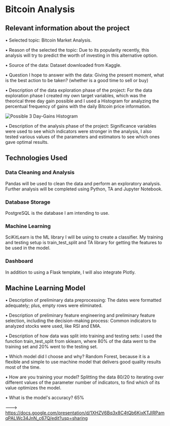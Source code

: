 # Bitcoin Analysis

## Relevant information about the project

•	Selected topic: Bitcoin Market Analysis.

•	Reason of the selected the topic: Due to its popularity recently, this analysis will try to predict the worth of investing in this alternative option.

•	Source of the data: Dataset downloaded from Kaggle.

•	Question I hope to answer with the data:  Giving the present moment, what is the best action to be taken? (whether is a good time to sell or buy)

•	Description of the data exploration phase of the project: For the data exploration phase I created my own target variables, which was the theorical three day gain possible and I used a Histogram for analyzing the percentual frequency of gains with the daily Bitcoin price information.


![Possible 3 Day-Gains Histogram](https://github.com/Frankie-Figz/Stock-Markets/blob/main/Images/Gain%20Horizon.png)


•	Description of the analysis phase of the project: Significance variables were used to see which indicators were stronger in the analysis, I also tested various values of the parameters and estimators to see which ones gave optimal results. 


## Technologies Used

### Data Cleaning and Analysis
Pandas will be used to clean the data and perform an exploratory analysis. Further analysis will be completed using Python, TA and Jupyter Notebook.

### Database Storage
PostgreSQL is the database I am intending to use.

### Machine Learning
SciKitLearn is the ML library I will be using to create a classifier. My training and testing setup is train_test_split and TA library for getting the features to be used in the model.

### Dashboard
In addition to using a Flask template, I will also integrate Plotly.


## Machine Learning Model 

•	Description of preliminary data preprocessing: The dates were formatted adequately; plus, empty rows were eliminated. 

•	Description of preliminary feature engineering and preliminary feature selection, including the decision-making process: Common indicators to analyzed stocks were used, like RSI and EMA.

•	Description of how data was split into training and testing sets: I used the function train_test_split from sklearn, where 80% of the data went to the training set and 20% went to the testing set. 

•	Which model did I choose and why? Random Forest, because it is a flexible and simple to use machine model that delivers good quality results most of the time. 

•	How are you training your model? Splitting the data 80/20 to iterating over different values of the parameter number of indicators, to find which of its value optimizes the model.

•	What is the model's accuracy? 65%







--->  https://docs.google.com/presentation/d/1XHZV6Bq3x8C4tQb6KixKTJIRPamqPALWc34JnN_c67Q/edit?usp=sharing


